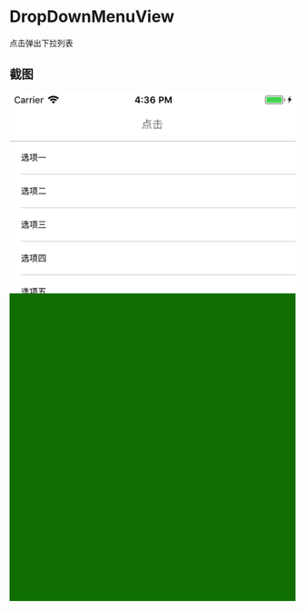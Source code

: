 # DropDownMenuView
点击弹出下拉列表

## 截图
![image](https://github.com/PengSiSi/DropDownMenuView/blob/master/ScreenShots/1.png)
